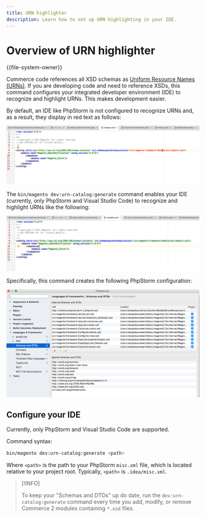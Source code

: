 ```yaml
---
title: URN highlighter
description: Learn how to set up URN highlighting in your IDE.
---
```


# Overview of URN highlighter

{{file-system-owner}}

Commerce code references all XSD schemas as [Uniform Resource Names (URNs)](https://www.ietf.org/rfc/rfc2141.txt). If you are developing code and need to reference XSDs, this command configures your integrated developer environment (IDE) to recognize and highlight URNs. This makes development easier.

By default, an IDE like PhpStorm is not configured to recognize URNs and, as a result, they display in red text as follows:

![PhpStorm not configured to recognize URN](../../assets/configuration/urn-before.png)

The `bin/magento dev:urn-catalog:generate` command enables your IDE (currently, only PhpStorm and Visual Studio Code) to recognize and highlight URNs like the following:

![Enable IDE to recognize URN](../../assets/configuration/urn-after.png)

Specifically, this command creates the following PhpStorm configuration:

![PhpStorm configuration example](../../assets/configuration/urn-settings.png)

## Configure your IDE

Currently, only PhpStorm and Visual Studio Code are supported.

Command syntax:

```bash
bin/magento dev:urn-catalog:generate <path>
```

Where `<path>` is the path to your PhpStorm `misc.xml` file, which is located relative to your project root. Typically, `<path>` is `.idea/misc.xml`.

>[!INFO]
>
>To keep your "Schemas and DTDs" up do date, run the `dev:urn-catalog:generate` command every time you add, modify, or remove Commerce 2 modules containing `*.xsd` files.

